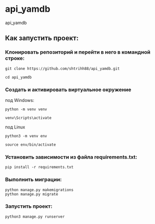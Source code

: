 # api_yamdb

api_yamdb

## Как запустить проект:

### Клонировать репозиторий и перейти в него в командной строке:

```
git clone https://github.com/shtrihh88/api_yamdb.git
```

```
cd api_yamdb
```

### Cоздать и активировать виртуальное окружение
под Windows:

```
python -m venv venv
```

```
venv\Scripts\activate
```

под Linux
```
python3 -m venv env
```

```
source env/bin/activate
```

### Установить зависимости из файла requirements.txt:

```
pip install -r requirements.txt
```

### Выполнить миграции:

```
python manage.py makemigrations
python manage.py migrate
```

### Запустить проект:

```
python3 manage.py runserver
```
